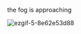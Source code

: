 the fog is approaching

![ezgif-5-8e62e53d88](https://github.com/user-attachments/assets/8b5dbe11-456e-4c3f-8e1e-8cccf3b06074)
